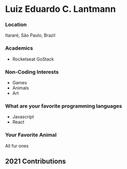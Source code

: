 # Luiz Eduardo C. Lantmann

### Location

Itararé, São Paulo, Brazil


### Academics

- Rocketseat GoStack

### Non-Coding Interests

- Games
- Animals
- Art

### What are your favorite programming languages

- Javascript
- React

### Your Favorite Animal

All fur ones

## 2021 Contributions

